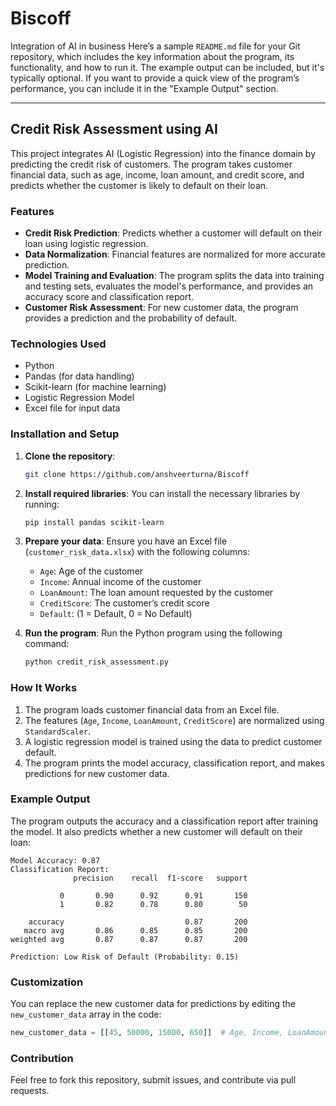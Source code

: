 # Biscoff
 Integration of AI in business
Here’s a sample `README.md` file for your Git repository, which includes the key information about the program, its functionality, and how to run it. The example output can be included, but it's typically optional. If you want to provide a quick view of the program’s performance, you can include it in the "Example Output" section.

---

## Credit Risk Assessment using AI

This project integrates AI (Logistic Regression) into the finance domain by predicting the credit risk of customers. The program takes customer financial data, such as age, income, loan amount, and credit score, and predicts whether the customer is likely to default on their loan.

### Features
- **Credit Risk Prediction**: Predicts whether a customer will default on their loan using logistic regression.
- **Data Normalization**: Financial features are normalized for more accurate prediction.
- **Model Training and Evaluation**: The program splits the data into training and testing sets, evaluates the model's performance, and provides an accuracy score and classification report.
- **Customer Risk Assessment**: For new customer data, the program provides a prediction and the probability of default.

### Technologies Used
- Python
- Pandas (for data handling)
- Scikit-learn (for machine learning)
- Logistic Regression Model
- Excel file for input data

### Installation and Setup

1. **Clone the repository**:
    ```bash
    git clone https://github.com/anshveerturna/Biscoff
    ```
   
2. **Install required libraries**:
    You can install the necessary libraries by running:
    ```bash
    pip install pandas scikit-learn
    ```

3. **Prepare your data**:
    Ensure you have an Excel file (`customer_risk_data.xlsx`) with the following columns:
    - `Age`: Age of the customer
    - `Income`: Annual income of the customer
    - `LoanAmount`: The loan amount requested by the customer
    - `CreditScore`: The customer’s credit score
    - `Default`: (1 = Default, 0 = No Default)

4. **Run the program**:
    Run the Python program using the following command:
    ```bash
    python credit_risk_assessment.py
    ```

### How It Works
1. The program loads customer financial data from an Excel file.
2. The features (`Age`, `Income`, `LoanAmount`, `CreditScore`) are normalized using `StandardScaler`.
3. A logistic regression model is trained using the data to predict customer default.
4. The program prints the model accuracy, classification report, and makes predictions for new customer data.

### Example Output
The program outputs the accuracy and a classification report after training the model. It also predicts whether a new customer will default on their loan:

```
Model Accuracy: 0.87
Classification Report:
              precision    recall  f1-score   support

           0       0.90      0.92      0.91       150
           1       0.82      0.78      0.80        50

    accuracy                           0.87       200
   macro avg       0.86      0.85      0.85       200
weighted avg       0.87      0.87      0.87       200

Prediction: Low Risk of Default (Probability: 0.15)
```

### Customization
You can replace the new customer data for predictions by editing the `new_customer_data` array in the code:
```python
new_customer_data = [[45, 50000, 15000, 650]]  # Age, Income, LoanAmount, CreditScore
```

### Contribution
Feel free to fork this repository, submit issues, and contribute via pull requests.


